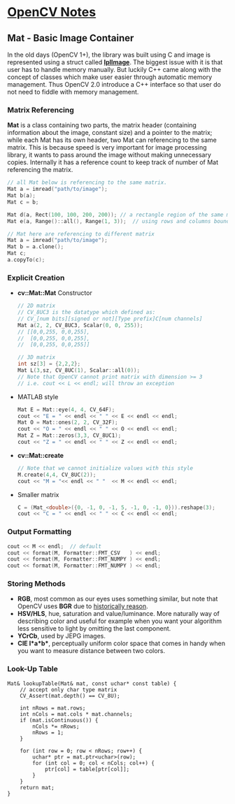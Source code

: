 # [OpenCV Notes](https://docs.opencv.org/)

## Mat - Basic Image Container

In the old days (OpenCV 1+), the library was built using C and image is represented using a struct called [**IplImage**](https://docs.opencv.org/3.4.8/d6/d5b/structIplImage.html). The biggest issue with it is that user has to handle memory manually. But luckily C++ came along with the concept of classes which make user easier through automatic memory management. Thus OpenCV 2.0 introduce a C++ interface so that user do not need to fiddle with memory management.

### Matrix Referencing

**Mat** is a class containing two parts, the matrix header (containing information about the image, constant size) and a pointer to the matrix; while each Mat has its own header, two Mat can referencing to the same matrix. This is because speed is very important for image processing library, it wants to pass around the image without making unnecessary copies. Internally it has a reference count to keep track of number of Mat referencing the matrix.

```c++
// all Mat below is referencing to the same matrix.
Mat a = imread("path/to/image");
Mat b(a);
Mat c = b;

Mat d(a, Rect(100, 100, 200, 200)); // a rectangle region of the same matrix
Mat e(a, Range()::all(), Range(1, 3));  // using rows and columns boundaries
```

```c++
// Mat here are referencing to different matrix
Mat a = imread("path/to/image");
Mat b = a.clone();
Mat c;
a.copyTo(c);
```

### Explicit Creation

- **cv::Mat::Mat** Constructor

  ```c++
  // 2D matrix
  // CV_8UC3 is the datatype which defined as:
  // CV_[num bits][signed or not][Type prefix]C[num channels]
  Mat a(2, 2, CV_8UC3, Scalar(0, 0, 255));
  // [[0,0,255, 0,0,255],
  //  [0,0,255, 0,0,255],
  //  [0,0,255, 0,0,255]]
  
  // 3D matrix
  int sz[3] = {2,2,2};
  Mat L(3,sz, CV_8UC(1), Scalar::all(0));
  // Note that OpenCV cannot print matrix with dimension >= 3
  // i.e. cout << L << endl; will throw an exception
  ```
  
- MATLAB style

  ```c++
  Mat E = Mat::eye(4, 4, CV_64F);
  cout << "E = " << endl << " " << E << endl << endl;
  Mat O = Mat::ones(2, 2, CV_32F);
  cout << "O = " << endl << " " << O << endl << endl;
  Mat Z = Mat::zeros(3,3, CV_8UC1);
  cout << "Z = " << endl << " " << Z << endl << endl;
  ```

- **cv::Mat::create**

  ```c++
  // Note that we cannot initialize values with this style
  M.create(4,4, CV_8UC(2));
  cout << "M = "<< endl << " "  << M << endl << endl;
  ```

- Smaller matrix

  ```c++
  C = (Mat_<double>({0, -1, 0, -1, 5, -1, 0, -1, 0})).reshape(3);
  cout << "C = " << endl << " " << C << endl << endl;
  ```

### Output Formatting

```c++
cout << M << endl;  // default
cout << format(M, Formatter::FMT_CSV   ) << endl;
cout << format(M, Formatter::FMT_NUMPY ) << endl;
cout << format(M, Formatter::FMT_NUMPY ) << endl;
```



### Storing Methods

- **RGB**, most common as our eyes uses something similar, but note that OpenCV uses **BGR** due to [historically reason](https://stackoverflow.com/questions/14556545/why-opencv-using-bgr-colour-space-instead-of-rgb).
- **HSV/HLS**, hue, saturation and value/luminance. More naturally way of describing color and useful for example when you want your algorithm less sensitive to light by omitting the last component.
- **YCrCb**, used by JEPG images.
- **CIE l\*a\*b\***, perceptually uniform color space that comes in handy when you want to measure distance between two colors.

### Look-Up Table

```
Mat& lookupTable(Mat& mat, const uchar* const table) {
	// accept only char type matrix
	CV_Assert(mat.depth() == CV_8U);
	
	int nRows = mat.rows;
	int nCols = mat.cols * mat.channels;
	if (mat.isContinuous()) {
		nCols *= nRows;
		nRows = 1;
	}
	
	for (int row = 0; row < nRows; row++) {
		uchar* ptr = mat.ptr<uchar>(row);
		for (int col = 0; col < nCols; col++) {
			ptr[col] = table[ptr[col]];
		}
	}
	return mat;
}
```



